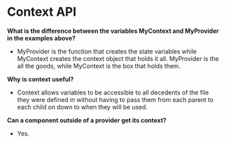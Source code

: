 # Context API 

**What is the difference between the variables MyContext and MyProvider in the examples above?**

- MyProvider is the function that creates the state variables while MyContext creates the context object that holds it all. MyProvider is the all the goods, while MyContext is the box that holds them. 

**Why is context useful?**

- Context allows variables to be accessible to all decedents of the file they were defined in without having to pass them from each parent to each child on down to when they will be used.

**Can a component outside of a provider get its context?**

- Yes.

